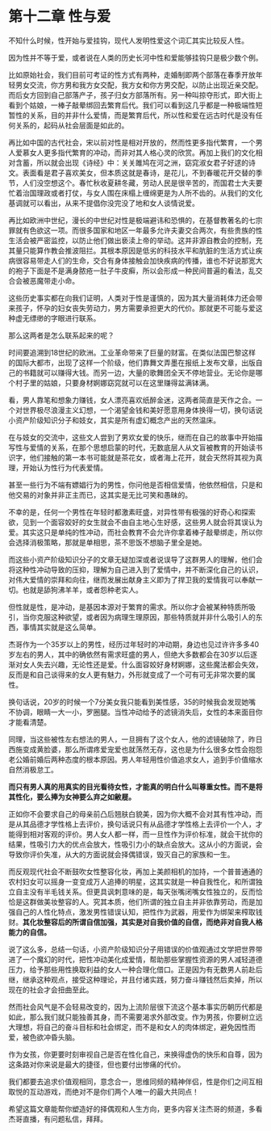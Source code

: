 # 第十二章 性与爱

不知什么时候，性开始与爱挂钩，现代人发明性爱这个词汇其实比较反人性。

因为性并不等于爱，或者说在人类的历史长河中性和爱能够挂钩只是极少数个例。

比如原始社会，我们目前可考证的性方式有两种，走婚制即两个部落在春季开放年轻男女交流，你方男和我方女交配，我方女和你方男交配，以防止出现近亲交配。而后女方回到自己部落产子，孩子归女方部落所有。另一种叫掠夺形式，即大街上看到个姑娘，一棒子敲晕绑回去繁育后代。我们可以看到这几乎都是一种极端性短暂性的关系，目的并非什么爱情，而是繁育后代，所以性和爱在远古时代是没有任何关系的，起码从社会层面是如此的。

再比如中国的古代社会，宋以前对性是相对开放的，然而性更多指代繁育，一个男人爱慕女人更多指代繁育的冲动，而非对其人格心灵的欣赏。再加上我们的文化相对含蓄，所以就会出现《诗经》中：关关雎鸠在河之洲，窈窕淑女君子好逑的诗文。表面看是君子喜欢美女，但本质这就是春诗，是花儿，不到春暖花开交替的季节，人们没空想这个。春忙秋收夏耕冬藏，劳动人民是很辛苦的，而国君士大夫要忙着治国理政或者打仗，与女人围在床榻上缠绵更是为人所不齿的。从我们的文化基调就可以看出，从来不提倡你没完没了地和女人谈情说爱。

再比如欧洲中世纪，漫长的中世纪对性是极端避讳和恐惧的，在基督教著名的七宗罪就有色欲这一项。而很多国家和地区一年最多允许夫妻交合两次，有些贵族的性生活会被严密监控，以防止他们做出亵渎上帝的举动。这并非源自教会的控制，充其量只能算作教会推波阻拦。其根本原因是低劣的科技水平和肮脏的生活方式让疾病很容易带走人们的生命，交合有身体接触会加快疾病的传播，谁也不好说那宽大的袍子下面是不是满身脓疮一肚子牛皮癣，所以会形成一种民间普遍的看法，乱交合会被恶魔带走小命。

这些历史事实都在向我们证明，人类对于性是谨慎的，因为其大量消耗体力还会带来孩子，怀孕的妇女丧失劳动力，男方需要承担更大的代价。那就更不可能与爱这种虚无缥缈的字眼进行联系。

那么这两者是怎么联系起来的呢？

时间要追溯到18世纪的欧洲。工业革命带来了巨量的财富。在类似法国巴黎这样的国际大都市，出现了这样一个阶级，他们靠舞文弄墨在报纸上发布文章，出版自己的书籍就可以赚得大钱。而另一边，大量的歌舞团全天不停地营业。无论你是哪个村子里的姑娘，只要身材婀娜窈窕就可以在这里赚得盆满钵满。

看，男人靠笔和想象力赚钱，女人漂亮喜欢纸醉金迷，这两者简直是天作之合。一个对世界极尽浪漫主义幻想，一个渴望金钱和美好愿意用身体换得一切，换句话说小资产阶级知识分子和妓女，其实是所有虚幻概念产出的天然温床。

在与妓女的交流中，这些文人尝到了男欢女爱的快乐，继而在自己的故事中开始描写性与爱情的关系，在那个思想启蒙的时代，无数底层人从文盲被教育的开始读书识字，他们接触的第一本书可能就是茶花女，或者海上花开，就会天然将其视为真理，开始认为性行为代表爱情。

甚至一些行为不端有嫖娼行为的男性，你问他是否相信爱情，他依然相信，只是和他交易的对象并非正主而已，这其实是无比可笑和愚昧的。

不幸的是，任何一个男性在年轻时都激素旺盛，对异性带有极强的好奇心和探索欲，见到一个面容姣好的女生就会不由自主地心生好感，这些男人就会将其误认为爱。其实这只是单纯的性冲动，而社会教育不会允许你拿着棒子敲晕绑走，所以你会选择消极策略，那就是单相思，茶不思饭不想脑子里全是她。

而这些小资产阶级知识分子的文章无疑加深或者说误导了这群男人的理解，他们会将这种性冲动导致的压抑，理解为自己进入到了爱情中，并不断深化自己的认识，对伟大爱情的崇拜和向往，继而发展出献身主义即为了捍卫我的爱情我可以奉献一切。也就是舔狗沸羊羊，或者怨种老实人。

但性就是性，是冲动，是基因本源对于繁育的需求。所以你才会被某种特质所吸引，当你克服这种欲望，或者因为病理生理原因，那些特质就并非什么吸引人的东西，事情其实就是这么简单。

杰哥作为一个35岁以上的男性，经历过年轻时的冲动期，身边也见过许许多多40岁左右的男人，其中的确依然有需求旺盛的男人，但绝大多数都会在30岁以后逐渐对女人失去兴趣，无论性还是爱。什么面容姣好身材婀娜，这些魔法都会失效，反而是和自己谈得来的女人更有魅力，外形就变成了一个可有可无非常次要的属性。

换句话说，20岁的时候一个7分美女我只能看到美性感，35的时候我会发现她嘴不协调，眼睛一大一小，罗圈腿。当性冲动给予的滤镜消失后，女性的本来面目你才能看清楚。

同理，当这些被性左右想法的男人，一旦拥有了这个女人，他的滤镜破除了，昨日西施变成黄脸婆，那么所谓疼爱宠爱也就荡然无存，这也是为什么很多女性会抱怨老公婚前婚后两种态度的根本原因。男人年轻用性价值追求女人，追到手价值缩水自然消极怠工。

**而只有男人真的用真实的目光看待女性，才能真的明白什么叫尊重女性。而不是将其性化，要么捧为女神要么弃之如敝屣。**

正如你不会要求自己的母亲前凸后翘肤白貌美，因为你大概不会对其有性冲动，而是从其品德才学性格上去评价，换句话说只有从品德才学性格上去评价一个人，才能得到相对客观的评价。男人女人都一样，而一旦性作为评价标准，就会干扰你的结果，性吸引力大的优点会放大，性吸引力小的缺点会放大。这从小的方面说，会导致你评价失准，从大的方面说就会择偶错误，毁灭自己的家族和一生。

而反观现代社会不断鼓吹女性整容化妆，再加上美颜相机的加持，一个普普通通的农村妇女可以摇身一变变成万人追捧的明星，这其实就是一种自我性化，和所谓独立自主没有半毛钱关系。但更具讽刺意味的是，每天张嘴闭嘴女性独立的，反而恰恰是这群做美妆整容的人。究其本质，他们所谓的独立自主并非依靠劳动，而是加强自己的人性化特点，激发男性错误认知，把性作为武器，用爱作为绑架来榨取钱财。**其化妆整容后的所谓自信加强，其实是对自我价值的自信，而绝非对自我人格能力的自信。**

说了这么多，总结一句话，小资产阶级知识分子用错误的价值观通过文学把世界带进了一个魔幻的时代，把性冲动美化成爱情，帮助那些掌握性资源的男人减轻道德压力，给予那些用性换取利益的女人一种合理化借口。正是因为有无数男人前赴后继，继承这种观点，接受这种理论，并且付诸实践，努力奋斗赚钱然后卖掉，所以现在的社会才会扭曲至此。

然而社会风气是不会轻易改变的，因为上流阶层很下流这个基本事实历朝历代都是如此，那么我们就只能独善其身，而不需要渴求外部改变。作为男孩，你要树立远大理想，将自己的奋斗目标和社会绑定，而不是和女人的肉体绑定，避免因性而爱，被色欲冲昏头脑。

作为女孩，你更要时刻审视自己是否在性化自己，来换得虚伪的快乐和自尊，因为这条路对你来说是最大的捷径，但也要付出惨痛的代价。

我们都要去追求价值观相同，意念合一，思维同频的精神伴侣，性是你们之间互相取悦的互动游戏，而绝对不是你们两个人唯一的最大共同点！

希望这篇文章能帮你塑造好的择偶观和人生方向，更多内容关注杰哥的频道，多看杰哥直播，有问题私信，拜拜。
